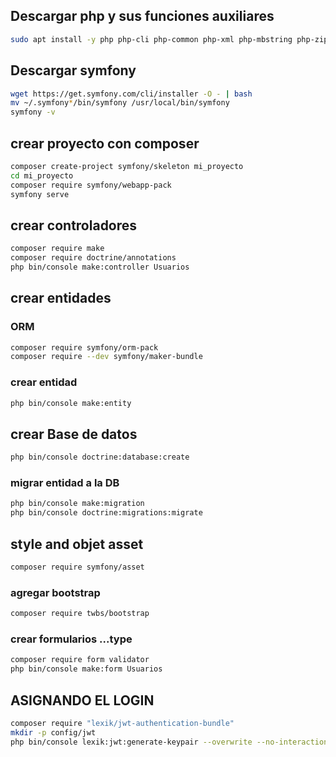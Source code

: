 
## Descargar php y sus funciones auxiliares
```bash
sudo apt install -y php php-cli php-common php-xml php-mbstring php-zip php-curl php-intl php-sqlite3 php-mysql unzip git
```

## Descargar symfony 
```bash
wget https://get.symfony.com/cli/installer -O - | bash
mv ~/.symfony*/bin/symfony /usr/local/bin/symfony
symfony -v
```

## crear proyecto con composer
```bash
composer create-project symfony/skeleton mi_proyecto
cd mi_proyecto
composer require symfony/webapp-pack
symfony serve
```

## crear controladores
```bash
composer require make
composer require doctrine/annotations
php bin/console make:controller Usuarios
```

## crear entidades
### ORM 
```bash
composer require symfony/orm-pack
composer require --dev symfony/maker-bundle
```

### crear entidad
```bash
php bin/console make:entity
```

## crear Base de datos
```bash
php bin/console doctrine:database:create
```

### migrar entidad a la DB
```bash
php bin/console make:migration
php bin/console doctrine:migrations:migrate
```

## style and objet asset
```bash
composer require symfony/asset
```

### agregar bootstrap
```bash
composer require twbs/bootstrap
```

### crear formularios  ...type
```bash
composer require form validator
php bin/console make:form Usuarios
```

## ASIGNANDO EL LOGIN 
```bash
composer require "lexik/jwt-authentication-bundle"
mkdir -p config/jwt
php bin/console lexik:jwt:generate-keypair --overwrite --no-interaction
```



